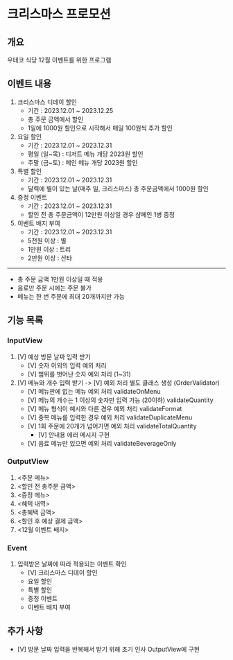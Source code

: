 # 크리스마스 프로모션
## 개요
우테코 식당 12월 이벤트를 위한 프로그램

## 이벤트 내용
1. 크리스마스 디데이 할인
    - 기간 : 2023.12.01 ~ 2023.12.25
    - 총 주문 금액에서 할인
    - 1일에 1000원 할인으로 시작해서 매일 100원씩 추가 할인
2. 요일 할인
    - 기간 : 2023.12.01 ~ 2023.12.31
    - 평일 (일~목) : 디저트 메뉴 개당 2023원 할인
    - 주말 (금~토) : 메인 메뉴 개당 2023원 할인
3. 특별 할인
    - 기간 : 2023.12.01 ~ 2023.12.31
    - 달력에 별이 있는 날(매주 일, 크리스마스) 총 주문금액에서 1000원 할인
4. 증정 이벤트
    - 기간 : 2023.12.01 ~ 2023.12.31
    - 할인 전 총 주문금액이 12만원 이상일 경우 샴페인 1병 증정
5. 이벤트 배지 부여
    - 기간 : 2023.12.01 ~ 2023.12.31
    - 5천원 이상 : 별
    - 1만원 이상 : 트리
    - 2만원 이상 : 산타
---
* 총 주문 금액 1만원 이상일 때 적용
* 음료만 주문 시에는 주문 불가
* 메뉴는 한 번 주문에 최대 20개까지만 가능

## 기능 목록
### InputView
1. [V] 예상 방문 날짜 입력 받기
   - [V] 숫자 이외의 입력 예외 처리
   - [V] 범위를 벗어난 숫자 예외 처리 (1~31)
2. [V] 메뉴와 개수 입력 받기 -> [V] 예외 처리 별도 클래스 생성 (OrderValidator)
   - [V] 메뉴판에 없는 메뉴 예외 처리 validateOnMenu
   - [V] 메뉴의 개수는 1 이상의 숫자만 입력 가능 (20이하) validateQuantity
   - [V] 메뉴 형식이 예시와 다른 경우 예외 처리 validateFormat
   - [V] 중복 메뉴를 입력한 경우 예외 처리 validateDuplicateMenu
   - [V] 1회 주문에 20개가 넘어가면 예외 처리 validateTotalQuantity 
      + [V] 안내용 에러 메시지 구현
   - [V] 음료 메뉴만 있으면 예외 처리 validateBeverageOnly
### OutputView
1. <주문 메뉴>
2. <할인 전 총주문 금액>
3. <증정 메뉴>
4. <혜택 내역>
5. <총혜택 금액>
6. <할인 후 예상 결제 금액>
7. <12월 이벤트 배지>
### Event
1. 입력받은 날짜에 따라 적용되는 이벤트 확인
   - [V] 크리스마스 디데이 할인
   - 요일 할인
   - 특별 할인
   - 증정 이벤트
   - 이벤트 배지 부여

## 추가 사항
- [V] 방문 날짜 입력을 반복해서 받기 위해 초기 인사 OutputView에 구현
